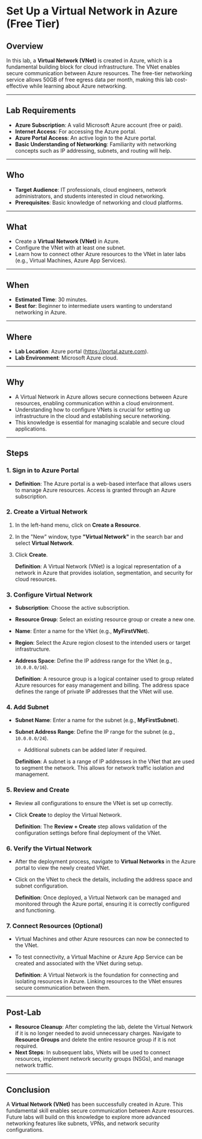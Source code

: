 # Set Up a Virtual Network in Azure (Free Tier)

## Overview
In this lab, a **Virtual Network (VNet)** is created in Azure, which is a fundamental building block for cloud infrastructure. The VNet enables secure communication between Azure resources. The free-tier networking service allows 50GB of free egress data per month, making this lab cost-effective while learning about Azure networking.

---

## Lab Requirements
- **Azure Subscription**: A valid Microsoft Azure account (free or paid).
- **Internet Access**: For accessing the Azure portal.
- **Azure Portal Access**: An active login to the Azure portal.
- **Basic Understanding of Networking**: Familiarity with networking concepts such as IP addressing, subnets, and routing will help.

---

## Who
- **Target Audience**: IT professionals, cloud engineers, network administrators, and students interested in cloud networking.
- **Prerequisites**: Basic knowledge of networking and cloud platforms.

---

## What
- Create a **Virtual Network (VNet)** in Azure.
- Configure the VNet with at least one subnet.
- Learn how to connect other Azure resources to the VNet in later labs (e.g., Virtual Machines, Azure App Services).

---

## When
- **Estimated Time**: 30 minutes.
- **Best for**: Beginner to intermediate users wanting to understand networking in Azure.

---

## Where
- **Lab Location**: Azure portal (https://portal.azure.com).
- **Lab Environment**: Microsoft Azure cloud.

---

## Why
- A Virtual Network in Azure allows secure connections between Azure resources, enabling communication within a cloud environment.
- Understanding how to configure VNets is crucial for setting up infrastructure in the cloud and establishing secure networking.
- This knowledge is essential for managing scalable and secure cloud applications.

---

## Steps

### 1. Sign in to Azure Portal
- **Definition**: The Azure portal is a web-based interface that allows users to manage Azure resources. Access is granted through an Azure subscription.

### 2. Create a Virtual Network
1. In the left-hand menu, click on **Create a Resource**.
2. In the "New" window, type **"Virtual Network"** in the search bar and select **Virtual Network**.
3. Click **Create**.

   **Definition**: A Virtual Network (VNet) is a logical representation of a network in Azure that provides isolation, segmentation, and security for cloud resources.

### 3. Configure Virtual Network
- **Subscription**: Choose the active subscription.
- **Resource Group**: Select an existing resource group or create a new one.
- **Name**: Enter a name for the VNet (e.g., **MyFirstVNet**).
- **Region**: Select the Azure region closest to the intended users or target infrastructure.
- **Address Space**: Define the IP address range for the VNet (e.g., `10.0.0.0/16`).

   **Definition**: A resource group is a logical container used to group related Azure resources for easy management and billing. The address space defines the range of private IP addresses that the VNet will use.

### 4. Add Subnet
- **Subnet Name**: Enter a name for the subnet (e.g., **MyFirstSubnet**).
- **Subnet Address Range**: Define the IP range for the subnet (e.g., `10.0.0.0/24`).
  - Additional subnets can be added later if required.

   **Definition**: A subnet is a range of IP addresses in the VNet that are used to segment the network. This allows for network traffic isolation and management.

### 5. Review and Create
- Review all configurations to ensure the VNet is set up correctly.
- Click **Create** to deploy the Virtual Network.

   **Definition**: The **Review + Create** step allows validation of the configuration settings before final deployment of the VNet.

### 6. Verify the Virtual Network
- After the deployment process, navigate to **Virtual Networks** in the Azure portal to view the newly created VNet.
- Click on the VNet to check the details, including the address space and subnet configuration.

   **Definition**: Once deployed, a Virtual Network can be managed and monitored through the Azure portal, ensuring it is correctly configured and functioning.

### 7. Connect Resources (Optional)
- Virtual Machines and other Azure resources can now be connected to the VNet.
- To test connectivity, a Virtual Machine or Azure App Service can be created and associated with the VNet during setup.

   **Definition**: A Virtual Network is the foundation for connecting and isolating resources in Azure. Linking resources to the VNet ensures secure communication between them.

---

## Post-Lab
- **Resource Cleanup**: After completing the lab, delete the Virtual Network if it is no longer needed to avoid unnecessary charges. Navigate to **Resource Groups** and delete the entire resource group if it is not required.
- **Next Steps**: In subsequent labs, VNets will be used to connect resources, implement network security groups (NSGs), and manage network traffic.

---

## Conclusion
A **Virtual Network (VNet)** has been successfully created in Azure. This fundamental skill enables secure communication between Azure resources. Future labs will build on this knowledge to explore more advanced networking features like subnets, VPNs, and network security configurations.
